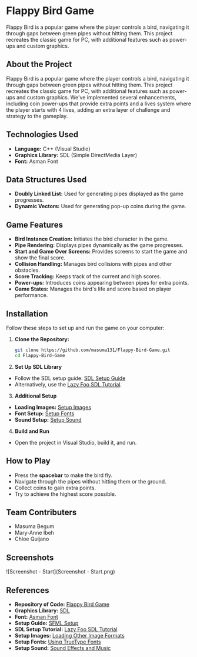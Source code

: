 # Flappy Bird Game

Flappy Bird is a popular game where the player controls a bird, navigating it through gaps between green pipes without hitting them. This project recreates the classic game for PC, with additional features such as power-ups and custom graphics.

## About the Project

Flappy Bird is a popular game where the player controls a bird, navigating it through gaps between green pipes without hitting them. This project recreates the classic game for PC, with additional features such as power-ups and custom graphics. We've implemented several enhancements, including coin power-ups that provide extra points and a lives system where the player starts with 4 lives, adding an extra layer of challenge and strategy to the gameplay.

## Technologies Used
- **Language:** C++ (Visual Studio)
- **Graphics Library:** SDL (Simple DirectMedia Layer)
- **Font:** Asman Font

## Data Structures Used
- **Doubly Linked List:** Used for generating pipes displayed as the game progresses.
- **Dynamic Vectors:** Used for generating pop-up coins during the game.

## Game Features
- **Bird Instance Creation:** Initiates the bird character in the game.
- **Pipe Rendering:** Displays pipes dynamically as the game progresses.
- **Start and Game Over Screens:** Provides screens to start the game and show the final score.
- **Collision Handling:** Manages bird collisions with pipes and other obstacles.
- **Score Tracking:** Keeps track of the current and high scores.
- **Power-ups:** Introduces coins appearing between pipes for extra points.
- **Game States:** Manages the bird's life and score based on player performance.

## Installation

Follow these steps to set up and run the game on your computer:

1. **Clone the Repository:**
   ```bash
   git clone https://github.com/masuma131/Flappy-Bird-Game.git
   cd Flappy-Bird-Game
   ```
2. **Set Up SDL Library**

- Follow the SDL setup guide: [SDL Setup Guide](https://www.sfml-dev.org/tutorials/2.6/start-vc.php)
- Alternatively, use the [Lazy Foo SDL Tutorial](https://lazyfoo.net/tutorials/SDL/01_hello_SDL/windows/msvc2019/index.php).

3. **Additional Setup**

- **Loading Images:** [Setup Images](https://lazyfoo.net/tutorials/SDL/06_extension_libraries_and_loading_other_image_formats/windows/msvc2019/index.php)
- **Font Setup:** [Setup Fonts](https://lazyfoo.net/tutorials/SDL/16_true_type_fonts/index.php)
- **Sound Setup:** [Setup Sound](https://lazyfoo.net/tutorials/SDL/21_sound_effects_and_music/index.php)

4. **Build and Run**

- Open the project in Visual Studio, build it, and run.

## How to Play

- Press the **spacebar** to make the bird fly.
- Navigate through the pipes without hitting them or the ground.
- Collect coins to gain extra points.
- Try to achieve the highest score possible.

## Team Contributers
- Masuma Begum
- Mary-Anne Ibeh
- Chloe Quijano

## Screenshots

![Screenshot - Start](Screenshot - Start.png)
## References

- **Repository of Code:** [Flappy Bird Game](https://github.com/masuma131/Flappy-Bird-Game)
- **Graphics Library:** [SDL](https://www.libsdl.org/)
- **Font:** [Asman Font](https://www.dafont.com/fr/asman.font)
- **Setup Guide:** [SFML Setup](https://www.sfml-dev.org/tutorials/2.6/start-vc.php)
- **SDL Setup Tutorial:** [Lazy Foo SDL Tutorial](https://lazyfoo.net/tutorials/SDL/01_hello_SDL/windows/msvc2019/index.php)
- **Setup Images:** [Loading Other Image Formats](https://lazyfoo.net/tutorials/SDL/06_extension_libraries_and_loading_other_image_formats/windows/msvc2019/index.php)
- **Setup Fonts:** [Using TrueType Fonts](https://lazyfoo.net/tutorials/SDL/16_true_type_fonts/index.php)
- **Setup Sound:** [Sound Effects and Music](https://lazyfoo.net/tutorials/SDL/21_sound_effects_and_music/index.php)

